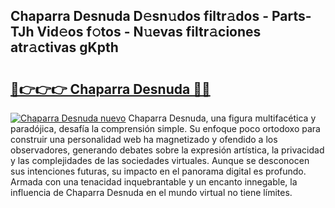 ## Chaparra Desnuda D𝚎sn𝚞dos filtr𝚊dos - Parts-TJh Vid𝚎os f𝚘tos - N𝚞evas filtr𝚊ciones atr𝚊ctivas gKpth

# <h2><a href="http://mb0jb6r.tromn.icu/?c=Chaparra+Desnuda">🔗👉👉👉 Chaparra Desnuda 🔗🔗</a></h2>

[![Chaparra Desnuda nuevo](https://i.imgur.com/pEAQMta.gif)](http://mb0jb6r.tromn.icu/?c=Chaparra+Desnuda)
Chaparra Desnuda, una figura multifacética y paradójica, desafía la comprensión simple. Su enfoque poco ortodoxo para construir una personalidad web ha magnetizado y ofendido a los observadores, generando debates sobre la expresión artística, la privacidad y las complejidades de las sociedades virtuales. Aunque se desconocen sus intenciones futuras, su impacto en el panorama digital es profundo. Armada con una tenacidad inquebrantable y un encanto innegable, la influencia de Chaparra Desnuda en el mundo virtual no tiene límites.
